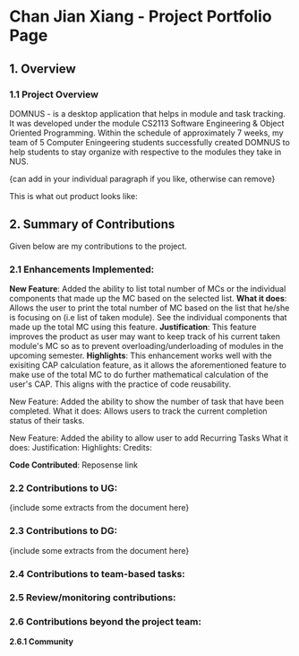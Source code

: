 # Chan Jian Xiang - Project Portfolio Page


## 1. Overview
### 1.1 Project Overview 
DOMNUS - is a desktop application that helps in module and task tracking. It was developed under the module CS2113 Software Engineering & Object Oriented Programming. Within the schedule of approximately 7 weeks, my team of 5 Computer Eningeering students successfully created DOMNUS to help students to stay organize with respective to the modules they take in NUS. 

{can add in your individual paragraph if you like, otherwise can remove} 

This is what out product looks like: 

## 2. Summary of Contributions
Given below are my contributions to the project. 

### 2.1 Enhancements Implemented: 
**New Feature**: Added the ability to list total number of MCs or the individual components that made up the MC based on the selected list.
**What it does**: Allows the user to print the total number of MC based on the list that he/she is focusing on (i.e list of taken module). See the individual components that made up the total MC using this feature.
**Justification**: This feature improves the product as user may want to keep track of his current taken module's MC so as to prevent overloading/underloading of modules in the upcoming semester. 
**Highlights**: This enhancement works well with the exisiting CAP calculation feature, as it allows the aforementioned feature to make use of the total MC to do further mathematical calculation of the user's CAP. This aligns with the practice of code reusability. 

 New Feature: Added the ability to show the number of task that have been completed. 
 What it does: Allows users to track the current completion status of their tasks. 

New Feature: Added the ability to allow user to add Recurring Tasks
What it does: 
Justification:
Highlights:
Credits: 

**Code Contributed**: Reposense link 

### 2.2 Contributions to UG: 
{include some extracts from the document here}
### 2.3 Contributions to DG:
{include some extracts from the document here}
### 2.4 Contributions to team-based tasks: 
### 2.5 Review/monitoring contributions: 
### 2.6 Contributions beyond the project team:  
 **2.6.1 Community**

<!--stackedit_data:
eyJoaXN0b3J5IjpbLTEyMDIzMzAzNTMsLTQ0NTIxODM5MSwtMT
g5NjU5NzA4NSwxNTM2ODg0MDcwLDYwMDY4ODYxNCwtMTc1MDEy
NDc0MCwyMDEyMjM0NDkwLDEyODMxMTIzMzEsLTUzMzExNzkwOC
wxNTM0MjcxNTU3LC0xMjk4MDQ4ODA2LC0xODA2MTAxNDc0LC03
Mzk0NDY3ODYsMTc0ODU3MTY0OSwtMjA2MzE1ODk0LC04NzM5Mj
YzNywtODAwNTgyNjAxLDE2MzUwNDYzODgsLTE0ODA0NDQyNDUs
LTU0OTU3MzczNl19
-->